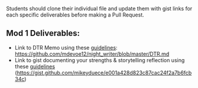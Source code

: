 Students should clone their individual file and update them with gist links for each specific deliverables before making a Pull Request. 

## Mod 1 Deliverables:
* Link to DTR Memo using these [guidelines](https://github.com/turingschool/career-development-curriculum/blob/master/module_one/dtr_guidelines_memo.md): https://github.com/mdevoe12/night_writer/blob/master/DTR.md
* Link to gist documenting your strengths & storytelling reflection using these [guidelines](https://github.com/turingschool/career-development-curriculum/blob/master/module_one/strengths_storytelling_reflection.md)
(https://gist.github.com/mikeyduece/e001a428d823c87cac24f2a7b6fcb34c)
